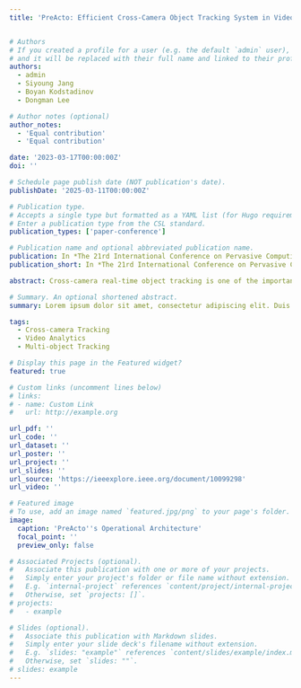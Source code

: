 ```yaml
---
title: 'PreActo: Efficient Cross-Camera Object Tracking System in Video Analytics Edge Computing'


# Authors
# If you created a profile for a user (e.g. the default `admin` user), write the username (folder name) here
# and it will be replaced with their full name and linked to their profile.
authors:
  - admin
  - Siyoung Jang
  - Boyan Kodstadinov
  - Dongman Lee

# Author notes (optional)
author_notes:
  - 'Equal contribution'
  - 'Equal contribution'

date: '2023-03-17T00:00:00Z'
doi: ''

# Schedule page publish date (NOT publication's date).
publishDate: '2025-03-11T00:00:00Z'

# Publication type.
# Accepts a single type but formatted as a YAML list (for Hugo requirements).
# Enter a publication type from the CSL standard.
publication_types: ['paper-conference']

# Publication name and optional abbreviated publication name.
publication: In *The 21rd International Conference on Pervasive Computing and Communications (PerCom 2023, CORE A\*, acceptance rate 17%)*
publication_short: In *The 21rd International Conference on Pervasive Computing and Communications (PerCom 2023, CORE A\*, acceptance rate 17%)*

abstract: Cross-camera real-time object tracking is one of the important, yet challenging applications of video analytics in edge computing environments. To provide accurate and efficient real-time tracking, a tracking target''s future movements need to be predicted. Particularly, the destination camera and travel time of the target object are to be identified so that tracking duties can be handover-ed seamlessly. In this paper, we propose a collaborative cross-camera tracking system, called PreActo, with two key features (1) ResNet-based trajectory learning to exploit the rich spatio-temporal information embedded within objects'' moving patterns, which has not been utilized by the existing literature, and (2) collaboration between the edge server and the edge device for real-time trajectory prediction and tracking handover. To prove the validity of our proposed system, we evaluate PreActo on a video dataset leveraging real-world trajectories. Evaluation results show that the proposed system reduces up to 7× the number of processed frames for handover, with 2× lower latency while providing 1.5× tracking precision improvement compared to the state-of-the-art.

# Summary. An optional shortened abstract.
summary: Lorem ipsum dolor sit amet, consectetur adipiscing elit. Duis posuere tellus ac convallis placerat. Proin tincidunt magna sed ex sollicitudin condimentum.

tags:
  - Cross-camera Tracking
  - Video Analytics
  - Multi-object Tracking

# Display this page in the Featured widget?
featured: true

# Custom links (uncomment lines below)
# links:
# - name: Custom Link
#   url: http://example.org

url_pdf: ''
url_code: ''
url_dataset: ''
url_poster: ''
url_project: ''
url_slides: ''
url_source: 'https://ieeexplore.ieee.org/document/10099298'
url_video: ''

# Featured image
# To use, add an image named `featured.jpg/png` to your page's folder.
image:
  caption: 'PreActo''s Operational Architecture'
  focal_point: ''
  preview_only: false

# Associated Projects (optional).
#   Associate this publication with one or more of your projects.
#   Simply enter your project's folder or file name without extension.
#   E.g. `internal-project` references `content/project/internal-project/index.md`.
#   Otherwise, set `projects: []`.
# projects:
#   - example

# Slides (optional).
#   Associate this publication with Markdown slides.
#   Simply enter your slide deck's filename without extension.
#   E.g. `slides: "example"` references `content/slides/example/index.md`.
#   Otherwise, set `slides: ""`.
# slides: example
---
```


<!-- {{% callout note %}}
Click the _Cite_ button above to demo the feature to enable visitors to import publication metadata into their reference management software.
{{% /callout %}}

{{% callout note %}}
Create your slides in Markdown - click the _Slides_ button to check out the example.
{{% /callout %}}

Add the publication's **full text** or **supplementary notes** here. You can use rich formatting such as including [code, math, and images](https://docs.hugoblox.com/content/writing-markdown-latex/). -->
